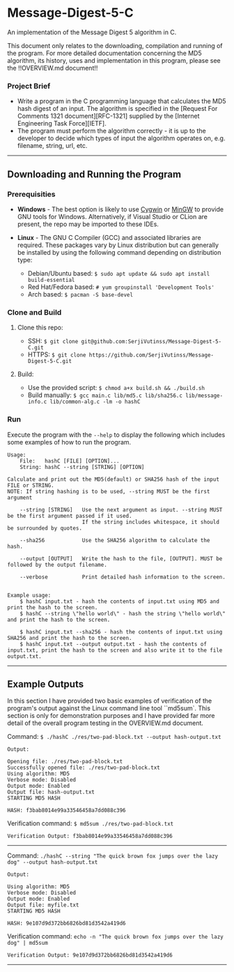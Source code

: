# Message-Digest-5-C
An implementation of the Message Digest 5 algorithm in C.

This document only relates to the downloading, compilation and running of the program. For more detailed documentation concerning the MD5 algorithm, its history, uses and implementation in this program, please see the !!OVERVIEW.md document!!

### Project Brief

* Write a program in the C programming language that calculates the MD5 hash digest of an input. The algorithm is specified in the [Request For Comments 1321 document][RFC-1321] supplied by the [Internet Engineering Task Force][IETF].
* The program must perform the algorithm correctly  - it is up to the developer to decide which types of input the algorithm operates on, e.g. filename, string, url, etc.

---

## Downloading and Running the Program

### **Prerequisities**
* **Windows** - The best option is likely to use [Cygwin](https://www.cygwin.com/) or [MinGW](http://www.mingw.org/) to provide GNU tools for Windows. Alternatively, if Visual Studio or CLion are present, the repo may be imported to these IDEs.

* **Linux** - The GNU C Compiler (GCC) and associated libraries are required. These packages vary by Linux distribution but can generally be installed by using the following command depending on distribution type:
    * Debian/Ubuntu based: `$ sudo apt update && sudo apt install build-essential`
    * Red Hat/Fedora based: `# yum groupinstall 'Development Tools'`
    * Arch based:  `$ pacman -S base-devel`

### **Clone and Build**

1. Clone this repo: 
    * SSH: `$ git clone git@github.com:SerjiVutinss/Message-Digest-5-C.git`
    * HTTPS: `$ git clone https://github.com/SerjiVutinss/Message-Digest-5-C.git`

2. Build:
    * Use the provided script: `$ chmod a+x build.sh && ./build.sh`
    * Build manually: `$ gcc main.c lib/md5.c lib/sha256.c lib/message-info.c lib/common-alg.c -lm -o hashC`

### **Run**
Execute the program with the `--help` to display the following which includes some examples of how to run the program.

    Usage:
        File:   hashC [FILE] [OPTION]...
        String: hashC --string [STRING] [OPTION]

    Calculate and print out the MD5(default) or SHA256 hash of the input FILE or STRING.
    NOTE: If string hashing is to be used, --string MUST be the first argument

        --string [STRING]   Use the next argument as input. --string MUST be the first argument passed if it used.
                            If the string includes whitespace, it should be surrounded by quotes.
    
        --sha256            Use the SHA256 algorithm to calculate the hash.
    
        --output [OUTPUT]   Write the hash to the file, [OUTPUT]. MUST be followed by the output filename.
    
        --verbose           Print detailed hash information to the screen.
    

    Example usage:
        $ hashC input.txt - hash the contents of input.txt using MD5 and print the hash to the screen. 
        $ hashC --string \"hello world\" - hash the string \"hello world\" and print the hash to the screen. 

        $ hashC input.txt --sha256 - hash the contents of input.txt using SHA256 and print the hash to the screen. 
        $ hashC input.txt --output output.txt - hash the contents of input.txt, print the hash to the screen and also write it to the file output.txt.

---

## Example Outputs

In this section I have provided two basic examples of verification of the program's output against the Linux command line tool ``md5sum`. This section is only for demonstration purposes and I have provided far more detail of the overall program testing in the OVERVIEW.md document.

Command: `$ ./hashC ./res/two-pad-block.txt --output hash-output.txt`


    Output:

    Opening file: ./res/two-pad-block.txt
    Successfully opened file: ./res/two-pad-block.txt
    Using algorithm: MD5
    Verbose mode: Disabled
    Output mode: Enabled
    Output file: hash-output.txt
    STARTING MD5 HASH

    HASH: f3bab8014e99a33546458a7dd088c396

Verification command: `$ md5sum ./res/two-pad-block.txt`

    Verification Output: f3bab8014e99a33546458a7dd088c396

---
Command: `./hashC --string "The quick brown fox jumps over the lazy dog" --output hash-output.txt`

    Output:

    Using algorithm: MD5
    Verbose mode: Disabled
    Output mode: Enabled
    Output file: myfile.txt
    STARTING MD5 HASH

    HASH: 9e107d9d372bb6826bd81d3542a419d6

Verification command: `echo -n "The quick brown fox jumps over the lazy dog" | md5sum`

    Verification Output: 9e107d9d372bb6826bd81d3542a419d6
---